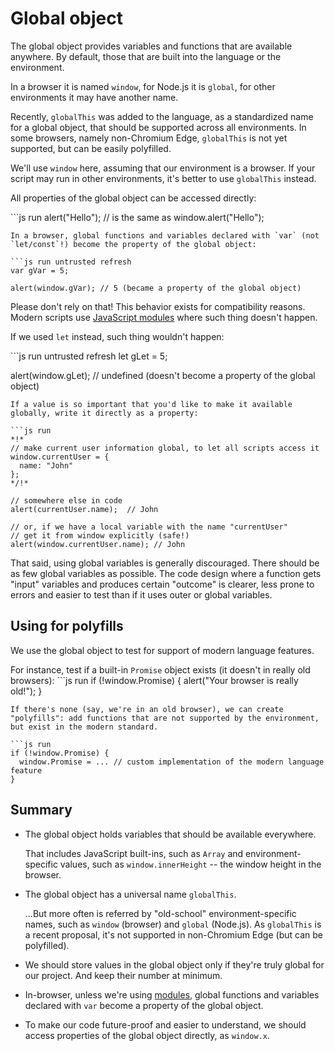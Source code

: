 # Global object

The global object provides variables and functions that are available anywhere. By default, those that are built into the language or the environment.

In a browser it is named `window`, for Node.js it is `global`, for other environments it may have another name.

Recently, `globalThis` was added to the language, as a standardized name for a global object, that should be supported across all environments. In some browsers, namely non-Chromium Edge, `globalThis` is not yet supported, but can be easily polyfilled.

We'll use `window` here, assuming that our environment is a browser. If your script may run in other environments, it's better to use `globalThis` instead.

All properties of the global object can be accessed directly:

\`\`\`js run alert\("Hello"\); // is the same as window.alert\("Hello"\);

```text
In a browser, global functions and variables declared with `var` (not `let/const`!) become the property of the global object:

```js run untrusted refresh
var gVar = 5;

alert(window.gVar); // 5 (became a property of the global object)
```

Please don't rely on that! This behavior exists for compatibility reasons. Modern scripts use [JavaScript modules](info:modules) where such thing doesn't happen.

If we used `let` instead, such thing wouldn't happen:

\`\`\`js run untrusted refresh let gLet = 5;

alert\(window.gLet\); // undefined \(doesn't become a property of the global object\)

```text
If a value is so important that you'd like to make it available globally, write it directly as a property:

```js run
*!*
// make current user information global, to let all scripts access it
window.currentUser = {
  name: "John"
};
*/!*

// somewhere else in code
alert(currentUser.name);  // John

// or, if we have a local variable with the name "currentUser"
// get it from window explicitly (safe!)
alert(window.currentUser.name); // John
```

That said, using global variables is generally discouraged. There should be as few global variables as possible. The code design where a function gets "input" variables and produces certain "outcome" is clearer, less prone to errors and easier to test than if it uses outer or global variables.

## Using for polyfills

We use the global object to test for support of modern language features.

For instance, test if a built-in `Promise` object exists \(it doesn't in really old browsers\): \`\`\`js run if \(!window.Promise\) { alert\("Your browser is really old!"\); }

```text
If there's none (say, we're in an old browser), we can create "polyfills": add functions that are not supported by the environment, but exist in the modern standard.

```js run
if (!window.Promise) {
  window.Promise = ... // custom implementation of the modern language feature
}
```

## Summary

* The global object holds variables that should be available everywhere.

  That includes JavaScript built-ins, such as `Array` and environment-specific values, such as `window.innerHeight` -- the window height in the browser.

* The global object has a universal name `globalThis`.

  ...But more often is referred by "old-school" environment-specific names, such as `window` \(browser\) and `global` \(Node.js\). As `globalThis` is a recent proposal, it's not supported in non-Chromium Edge \(but can be polyfilled\).

* We should store values in the global object only if they're truly global for our project. And keep their number at minimum.
* In-browser, unless we're using [modules](info:modules), global functions and variables declared with `var` become a property of the global object.
* To make our code future-proof and easier to understand, we should access properties of the global object directly, as `window.x`.

